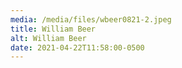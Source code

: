 ```yaml
---
media: /media/files/wbeer0821-2.jpeg
title: William Beer
alt: William Beer
date: 2021-04-22T11:58:00-0500
---
```


